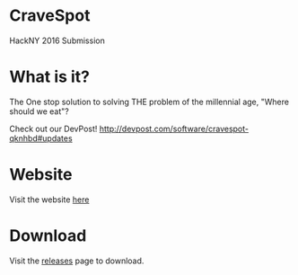 # CraveSpot
HackNY 2016 Submission
# What is it?
The One stop solution to solving THE problem of the millennial age, "Where should we eat"?

Check out our DevPost! 
http://devpost.com/software/cravespot-qknhbd#updates

# Website
Visit the website [here](http://ryanoday.com/hackathons/cravespot/site/)

# Download
Visit the [releases](https://github.com/theryan722/CraveSpot/releases) page to download.
